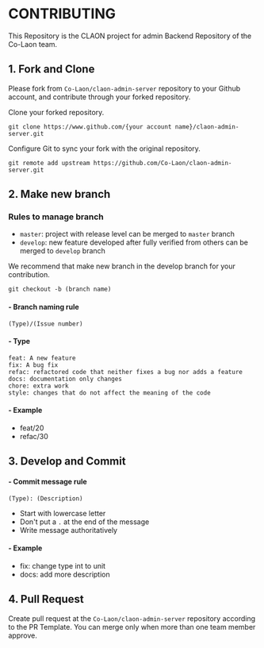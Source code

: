 # CONTRIBUTING

This Repository is the CLAON project for admin Backend Repository of the Co-Laon team.

## 1. Fork and Clone

Please fork from `Co-Laon/claon-admin-server` repository to your Github account,
and contribute through your forked repository.

Clone your forked repository.
```shell
git clone https://www.github.com/{your account name}/claon-admin-server.git
```

Configure Git to sync your fork with the original repository.
```shell
git remote add upstream https://github.com/Co-Laon/claon-admin-server.git
```

## 2. Make new branch

### Rules to manage branch

* `master`: project with release level can be merged to `master` branch
* `develop`: new feature developed after fully verified from others can be merged to `develop` branch

We recommend that make new branch in the develop branch for your contribution.
```shell
git checkout -b (branch name)
```

#### - Branch naming rule

```
(Type)/(Issue number)
```

#### - Type

```
feat: A new feature
fix: A bug fix
refac: refactored code that neither fixes a bug nor adds a feature
docs: documentation only changes
chore: extra work
style: changes that do not affect the meaning of the code
```

#### - Example

- feat/20
- refac/30

## 3. Develop and Commit

#### - Commit message rule

```
(Type): (Description)
```
- Start with lowercase letter
- Don't put a `.` at the end of the message
- Write message authoritatively

#### - Example

- fix: change type int to unit
- docs: add more description

## 4. Pull Request

Create pull request at the `Co-Laon/claon-admin-server` repository according to the PR Template.
You can merge only when more than one team member approve.